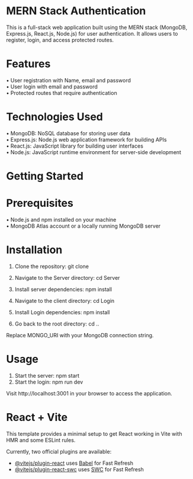 # MERN Stack Authentication

This is a full-stack web application built using the MERN stack (MongoDB, Express.js, React.js, Node.js) for user authentication. It allows users to register, login, and access protected routes.

# Features
• User registration with Name, email and password <br />
• User login with email and password <br />
• Protected routes that require authentication <br />

# Technologies Used
• MongoDB: NoSQL database for storing user data <br />
• Express.js: Node.js web application framework for building APIs <br />
• React.js: JavaScript library for building user interfaces <br />
• Node.js: JavaScript runtime environment for server-side development <br />

# Getting Started

# Prerequisites
• Node.js and npm installed on your machine <br />
• MongoDB Atlas account or a locally running MongoDB server <br />

# Installation
1. Clone the repository: git clone 

2. Navigate to the Server directory: cd Server

3. Install server dependencies: npm install

4. Navigate to the client directory: cd Login

5. Install Login dependencies: npm install 

6. Go back to the root directory: cd ..

Replace MONGO_URI with your MongoDB connection string.


# Usage
1. Start the server: npm start
2. Start the login: npm run dev

Visit http://localhost:3001 in your browser to access the application.


# React + Vite

This template provides a minimal setup to get React working in Vite with HMR and some ESLint rules.

Currently, two official plugins are available:

- [@vitejs/plugin-react](https://github.com/vitejs/vite-plugin-react/blob/main/packages/plugin-react/README.md) uses [Babel](https://babeljs.io/) for Fast Refresh
- [@vitejs/plugin-react-swc](https://github.com/vitejs/vite-plugin-react-swc) uses [SWC](https://swc.rs/) for Fast Refresh
